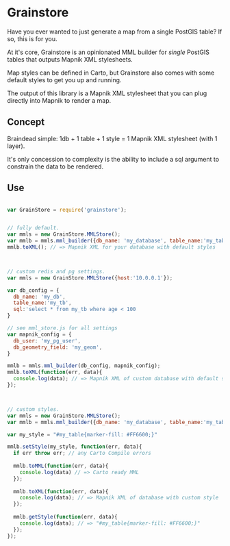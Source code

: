 Grainstore
===========

Have you ever wanted to just generate a map from a single PostGIS table? If so, this is for you.

At it's core, Grainstore is an opinionated MML builder for _single_ PostGIS tables that outputs Mapnik XML stylesheets. 

Map styles can be defined in Carto, but Grainstore also comes with some default styles to get you up and running.

The output of this library is a Mapnik XML stylesheet that you can plug directly into Mapnik to render a map.


Concept
-------

Braindead simple: 1db + 1 table + 1 style =  1 Mapnik XML stylesheet (with 1 layer).

It's only concession to complexity is the ability to include a sql argument to constrain the data to be rendered.

Use
----

```javascript

var GrainStore = require('grainstore');


// fully default.
var mmls = new GrainStore.MMLStore();
var mmlb = mmls.mml_builder({db_name: 'my_database', table_name:'my_table'});
mmlb.toXML(); // => Mapnik XML for your database with default styles



// custom redis and pg settings.
var mmls = new GrainStore.MMLStore({host:'10.0.0.1'}); 

var db_config = {
  db_name: 'my_db', 
  table_name:'my_tb', 
  sql:'select * from my_tb where age < 100
}

// see mml_store.js for all settings
var mapnik_config = {
  db_user: 'my_pg_user',
  db_geometry_field: 'my_geom',
}

mmlb = mmls.mml_builder(db_config, mapnik_config);
mmlb.toXML(function(err, data){
  console.log(data); // => Mapnik XML of custom database with default style
}); 



// custom styles.
var mmls = new GrainStore.MMLStore();
var mmlb = mmls.mml_builder({db_name: 'my_database', table_name:'my_table'});

var my_style = "#my_table{marker-fill: #FF6600;}"

mmlb.setStyle(my_style, function(err, data){
  if err throw err; // any Carto Compile errors
  
  mmlb.toMML(function(err, data){
    console.log(data) // => Carto ready MML
  }); 
  
  mmlb.toXML(function(err, data){
    console.log(data); // => Mapnik XML of database with custom style
  }); 
  
  mmlb.getStyle(function(err, data){
    console.log(data); // => "#my_table{marker-fill: #FF6600;}"
  });
});
```